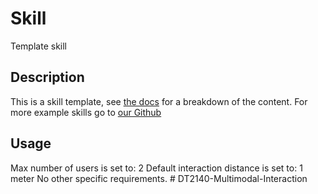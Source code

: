 # Skill
Template skill

## Description
This is a skill template, see [the docs](https://docs.furhat.io/skills/#the-contents-of-a-skill) for a breakdown of the content.
For more example skills go to [our Github](https://github.com/FurhatRobotics/)

## Usage
Max number of users is set to: 2
Default interaction distance is set to: 1 meter
No other specific requirements. # DT2140-Multimodal-Interaction
